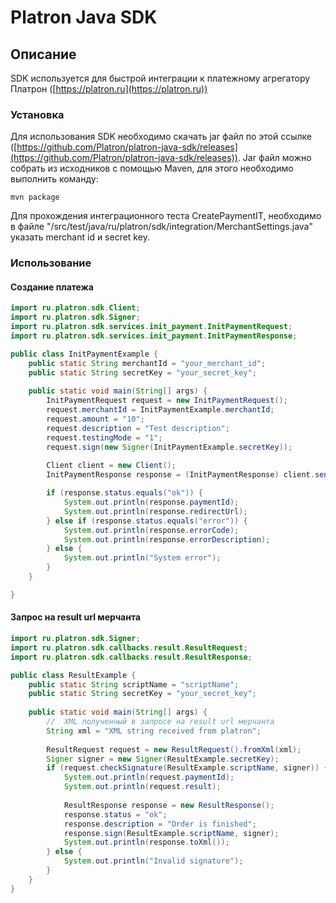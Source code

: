 # Platron Java SDK
## Описание
SDK используется для быстрой интеграции к платежному агрегатору Платрон ([https://platron.ru](https://platron.ru))
### Установка
Для использования SDK необходимо скачать jar файл по этой ссылке ([https://github.com/Platron/platron-java-sdk/releases](https://github.com/Platron/platron-java-sdk/releases)).
Jar файл можно собрать из исходников с помощью Maven, для этого необходимо выполнить команду:
```
mvn package
```
Для прохождения интеграционного теста CreatePaymentIT, необходимо в файле "/src/test/java/ru/platron/sdk/integration/MerchantSettings.java" указать merchant id и secret key.

### Использование
#### Создание платежа
```java
import ru.platron.sdk.Client;
import ru.platron.sdk.Signer;
import ru.platron.sdk.services.init_payment.InitPaymentRequest;
import ru.platron.sdk.services.init_payment.InitPaymentResponse;

public class InitPaymentExample {
	public static String merchantId = "your_merchant_id";
	public static String secretKey = "your_secret_key";
	
	public static void main(String[] args) {
		InitPaymentRequest request = new InitPaymentRequest();
		request.merchantId = InitPaymentExample.merchantId;
		request.amount = "10";
		request.description = "Test description";
		request.testingMode = "1";
		request.sign(new Signer(InitPaymentExample.secretKey));
		
		Client client = new Client();
		InitPaymentResponse response = (InitPaymentResponse) client.send(request);

		if (response.status.equals("ok")) {
			System.out.println(response.paymentId);
			System.out.println(response.redirectUrl);
		} else if (response.status.equals("error")) {
			System.out.println(response.errorCode);
			System.out.println(response.errorDescription);
		} else {
			System.out.println("System error");
		}
	}

}
```

#### Запрос на result url мерчанта
```java
import ru.platron.sdk.Signer;
import ru.platron.sdk.callbacks.result.ResultRequest;
import ru.platron.sdk.callbacks.result.ResultResponse;

public class ResultExample {
	public static String scriptName = "scriptName";
	public static String secretKey = "your_secret_key";
	
	public static void main(String[] args) {
		//  XML полученный в запросе на result url мерчанта
		String xml = "XML string received from platron";
		
		ResultRequest request = new ResultRequest().fromXml(xml);
		Signer signer = new Signer(ResultExample.secretKey);
		if (request.checkSignature(ResultExample.scriptName, signer)) {
			System.out.println(request.paymentId);
			System.out.println(request.result);
			
			ResultResponse response = new ResultResponse();
			response.status = "ok";
			response.description = "Order is finished";
			response.sign(ResultExample.scriptName, signer);
			System.out.println(response.toXml());
		} else {
			System.out.println("Invalid signature");
		}
	}
}
```
